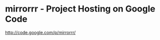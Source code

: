 <!--
id: 449923017
link: http://kevinisom.info/post/449923017/mirrorrr-project-hosting-on-google-code
slug: mirrorrr-project-hosting-on-google-code
date: Tue Mar 16 2010 02:22:26 GMT+1300 (NZDT)
raw: {"blog_name":"kevinisom","id":449923017,"post_url":"http://kevinisom.info/post/449923017/mirrorrr-project-hosting-on-google-code","slug":"mirrorrr-project-hosting-on-google-code","type":"link","date":"2010-03-15 13:22:26 GMT","timestamp":1268659346,"state":"published","format":"html","reblog_key":"1XH9XVpw","tags":[],"short_url":"http://tmblr.co/Zw68YyQqKV9","highlighted":[],"feed_item":"http://code.google.com/p/mirrorrr/","from_feed_id":"650234","note_count":0,"title":"mirrorrr -  Project Hosting on Google Code","url":"http://code.google.com/p/mirrorrr/","description":""}
publish: 2010-03-016
tags: 
title: mirrorrr -  Project Hosting on Google Code
-->


mirrorrr -  Project Hosting on Google Code
==========================================

<http://code.google.com/p/mirrorrr/>

